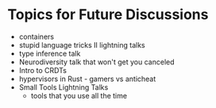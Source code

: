 # Topics for Future Discussions

- containers
- stupid language tricks II lightning talks
- type inference talk
- Neurodiversity talk that won't get you canceled
- Intro to CRDTs
- hypervisors in Rust - gamers vs anticheat
- Small Tools Lightning Talks
  - tools that you use all the time